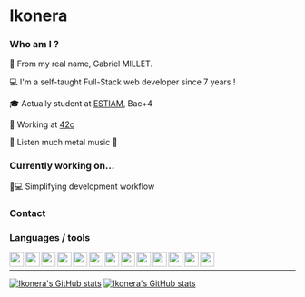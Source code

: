 # Ikonera

### Who am I ?
:bust_in_silhouette: From my real name, Gabriel MILLET.

:computer: I'm a self-taught Full-Stack web developer since 7 years !

:mortar_board: Actually student at [ESTIAM](https://www.estiam.education/), Bac+4

:office: Working at [42c](https://www.42consulting.fr)

:musical_note: Listen much metal music :metal:

### Currently working on...

:rocket::computer: Simplifying development workflow

### Contact

### Languages / tools

<img align="left" src="https://upload.wikimedia.org/wikipedia/commons/a/a5/Archlinux-icon-crystal-64.svg" width="25pt"/>
<img align="left" src="https://cdn.jsdelivr.net/gh/devicons/devicon/icons/git/git-original.svg" width="25pt"/>
<img align="left" src="https://cdn.jsdelivr.net/gh/devicons/devicon/icons/bash/bash-original.svg" width="25pt"/>
<img align="left" src="https://upload.wikimedia.org/wikipedia/commons/3/3a/Neovim-mark.svg" width="25pt"/>
<img align="left" src="https://upload.wikimedia.org/wikipedia/commons/4/4b/Visual_Studio_Code_Insiders_1.36_icon.svg" width="25pt"/>
<img align="left" src="https://cdn.jsdelivr.net/gh/devicons/devicon/icons/typescript/typescript-original.svg" width="25pt"/>
<img align="left" src="https://cdn.jsdelivr.net/gh/devicons/devicon/icons/javascript/javascript-original.svg" width="25pt"/>
<img align="left" src="https://upload.wikimedia.org/wikipedia/commons/0/0c/Nodejs.svg" width="25pt"/>
<img align="left" src="https://upload.wikimedia.org/wikipedia/commons/8/8a/Logo_NestJS.svg" width="25pt"/>
<img align="left" src="https://upload.wikimedia.org/wikipedia/commons/3/33/Reactjs.svg" width="25pt"/>
<img align="left" src="https://upload.wikimedia.org/wikipedia/commons/e/eb/MongoDB_Logo.png" width="25pt"/>
<img align="left" src="https://upload.wikimedia.org/wikipedia/commons/2/29/Postgresql_elephant.svg" width="25pt"/>
<img align="left" src="https://cdn.jsdelivr.net/gh/devicons/devicon/icons/lua/lua-original-wordmark.svg" width="25pt"/>

<br />

---
[![Ikonera's GitHub stats](https://github-readme-stats.vercel.app/api?show_icons=true&username=ikonera&theme=tokyonight)](https://github.com/anuraghazra/github-readme-stats#gh-dark-mode-only)
[![Ikonera's GitHub stats](https://github-readme-stats.vercel.app/api?show_icons=true&username=ikonera&theme=vue)](https://github.com/anuraghazra/github-readme-stats#gh-light-mode-only)
